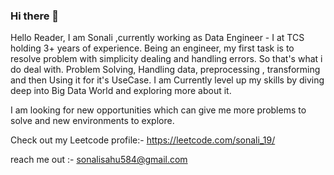 ### Hi there 👋

<!--
**Sonali-Sahu/Sonali-Sahu** is a ✨ _special_ ✨ repository because its `README.md` (this file) appears on your GitHub profile.

Here are some ideas to get you started:

- 🔭 I’m currently working on ...
- 🌱 I’m currently learning ...
- 👯 I’m looking to collaborate on ...
- 🤔 I’m looking for help with ...
- 💬 Ask me about ...
- 📫 How to reach me: ...
- 😄 Pronouns: ...
- ⚡ Fun fact: ...
-->



Hello Reader,
I am Sonali ,currently working as Data Engineer - I at TCS holding 3+ years of experience. 
Being an engineer, my first task is to resolve problem with simplicity
dealing and handling errors. So that's what i do deal with. 
Problem Solving, Handling data, preprocessing , transforming and then Using it for it's UseCase. 
I am Currently level up my skills by diving deep into Big Data World and exploring more about it. 

I am looking for new opportunities which can give me more problems to solve
and new environments to explore.

Check out my Leetcode profile:- 
https://leetcode.com/sonali_19/


reach me out :- sonalisahu584@gmail.com





